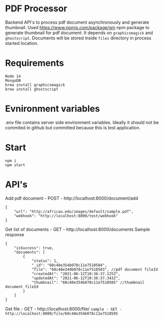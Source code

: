# PDF Processor

Backend API's to process pdf document asynchronously and generate thumbnail. Used https://www.npmjs.com/package/gm npm package to generate thumbnail for pdf document. It depends on `graphicsmagick` and `ghostscript`. Documents will be stored inside `files` directory in process started location.

# Requirements
```
Node 14
MongoDB
brew install graphicsmagick
brew install ghostscript
```

# Evnironment variables
.env file contains server side environment variables. Ideally it should not be commited in github but committed because this is test application.

# Start
```
npm i
npm start
```

# API's

Add pdf document - POST - http://localhost:8000/document/add 
```
{
    "url": "http://africau.edu/images/default/sample.pdf",
    "webhook": "http://localhost:8000/test/webhook"
}
```

Get list of documents - GET  - http://localhost:8000/documents
Sample response
```
{
    "isSuccess": true,
    "documents": [
        {
            "status": 1,
            "_id": "60c48e354b078c11e7510504",
            "file": "60c48e344b078c11e7510503", //pdf document fileId
            "createdAt": "2021-06-12T10:36:37.125Z",
            "updatedAt": "2021-06-12T10:36:37.343Z",
            "thumbnail": "60c48e354b078c11e7510505" //thumbnail document fileId
        }
    ]
}
```

Get file - GET  - http://localhost:8000/file/<fileId>
`sample - GET - http://localhost:8000/file/60c48e354b078c11e7510505`


